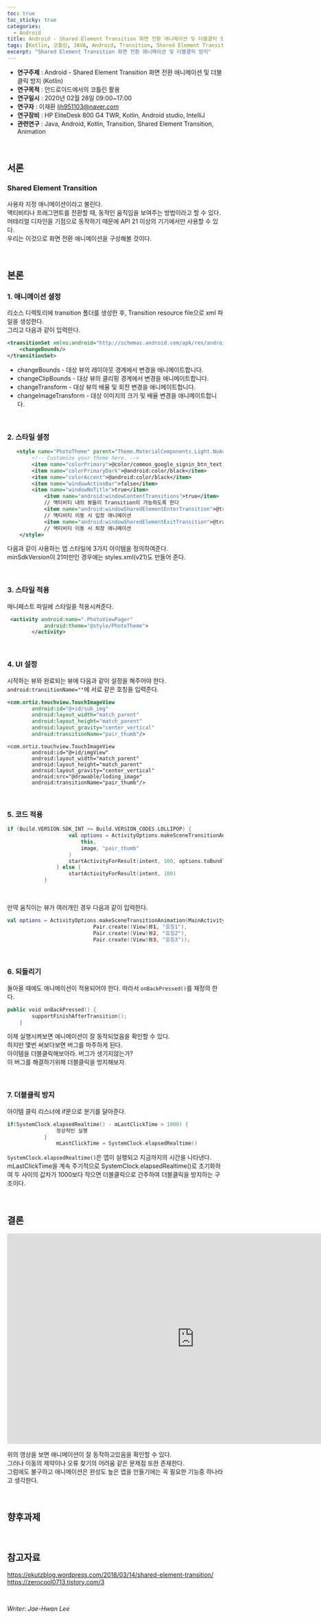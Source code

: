 ```yaml
---
toc: true
toc_sticky: true
categories:
  - Android
title: Android - Shared Element Transition 화면 전환 애니메이션 및 더블클릭 방지 (Kotlin)
tags: [Kotlin, 코틀린, JAVA, Android, Transition, Shared Element Transition, Animation]
excerpt: "Shared Element Transition 화면 전환 애니메이션 및 더블클릭 방지"
---
```


* **연구주제** : Android - Shared Element Transition 화면 전환 애니메이션 및 더블클릭 방지 (Kotlin)
* **연구목적** : 안드로이드에서의 코틀린 활용
* **연구일시** : 2020년 02월 28일 09:00~17:00
* **연구자** : 이재환 <ljh951103@naver.com>
* **연구장비** : HP EliteDesk 800 G4 TWR, Kotlin, Android studio, IntelliJ
* **관련연구** : Java, Android, Kotlin, Transition, Shared Element Transition, Animation

<br>
   
## 서론

### **Shared Element Transition**

사용자 지정 애니메이션이라고 불린다.  
액티비티나 프래그먼트를 전환할 때, 동적인 움직임을 보여주는 방법이라고 할 수 있다.  
머테리얼 디자인을 기점으로 동작하기 때문에 API 21 이상의 기기에서만 사용할 수 있다.  
우리는 이것으로 화면 전환 애니메이션을 구성해볼 것이다.

<br>
   
## 본론

### **1. 애니메이션 셜정**

리소스 디렉토리에 transition 폴더를 생성한 후, Transition resource file으로 xml 파일을 생성한다.  
그리고 다음과 같이 입력한다.

````xml
<transitionSet xmlns:android="http://schemas.android.com/apk/res/android">
    <changeBounds/>
</transitionSet>
````    
    
* changeBounds - 대상 뷰의 레이아웃 경계에서 변경을 애니메이트합니다.
* changeClipBounds - 대상 뷰의 클리핑 경계에서 변경을 애니메이트합니다.
* changeTransform - 대상 뷰의 배율 및 회전 변경을 애니메이트합니다.
* changeImageTransform - 대상 이미지의 크기 및 배율 변경을 애니메이트합니다.


<br>

### **2. 스타일 셜정**

````xml
   <style name="PhotoTheme" parent="Theme.MaterialComponents.Light.NoActionBar">
        <!-- Customize your theme here. -->
        <item name="colorPrimary">@color/common_google_signin_btn_text_light_focused</item>
        <item name="colorPrimaryDark">@android:color/black</item>
        <item name="colorAccent">@android:color/black</item>
        <item name="windowActionBar">false</item>
        <item name="windowNoTitle">true</item>
            <item name="android:windowContentTransitions">true</item>
            // 액티비티 내의 뷰들이 Transition이 가능하도록 한다
            <item name="android:windowSharedElementEnterTransition">@transition/custom_trans</item>
            // 액티비티 이동 시 입장 애니메이션
            <item name="android:windowSharedElementExitTransition">@transition/custom_trans</item>
            // 액티비티 이동 시 퇴장 애니메이션
    </style>
````

다음과 같이 사용하는 앱 스타일에 3가지 아이템을 정의하여준다.  
minSdkVersion이 21미만인 경우에는 styles.xml(v21)도 만들어 준다.

<br>

### **3. 스타일 적용**

매니페스트 파일에 스타일을 적용시켜준다.

````xml
 <activity android:name=".PhotoViewPager"
            android:theme="@style/PhotoTheme">
        </activity>
````

<br>

### **4. UI 설정**

시작하는 뷰와 완료되는 뷰에 다음과 같이 설정을 해주어야 한다.  
`android:transitionName=""`에 서로 같은 호칭을 입력준다.

````xml
<com.ortiz.touchview.TouchImageView
        android:id="@+id/sub_img"
        android:layout_width="match_parent"
        android:layout_height="match_parent"
        android:layout_gravity="center_vertical"
        android:transitionName="pair_thumb"/>
````

````
<com.ortiz.touchview.TouchImageView
        android:id="@+id/imgView"
        android:layout_width="match_parent"
        android:layout_height="match_parent"
        android:layout_gravity="center_vertical"
        android:src="@drawable/loding_image"
        android:transitionName="pair_thumb"/>
````

<br>

### **5. 코드 적용**

````kotlin
if (Build.VERSION.SDK_INT >= Build.VERSION_CODES.LOLLIPOP) {
                    val options = ActivityOptions.makeSceneTransitionAnimation(
                        this,
                        image, "pair_thumb"
                    )
                    startActivityForResult(intent, 100, options.toBundle())
                } else {
                    startActivityForResult(intent, 100)
            }
````

<br>

만약 움직이는 뷰가 여러개인 경우 다음과 같이 입력한다.

````kotlin
val options = ActivityOptions.makeSceneTransitionAnimation(MainActivity.this,
                            Pair.create((View)뷰1, "호칭1"),
                            Pair.create((View)뷰2, "호칭2"),
                            Pair.create((View)뷰3, "호칭3"));
````

<br>

### **6. 되돌리기**

돌아올 때에도 애니메이션이 적용되어야 한다. 따라서 `onBackPressed()`를 재정의 한다.

````kotlin
public void onBackPressed() {
        supportFinishAfterTransition();
    }
````

이제 실행시켜보면 애니메이션이 잘 동작되었음을 확인할 수 있다.  
하지만 몇번 써보다보면 버그를 마주하게 된다.  
아이템을 더블클릭해보아라. 버그가 생기지않는가?  
이 버그를 해결하기위해 더블클릭을 방지해보자.

<br>

### **7. 더블클릭 방지**

아이템 클릭 리스너에 if문으로 분기를 달아준다.

````kotlin
if(SystemClock.elapsedRealtime() - mLastClickTime > 1000) {
                정상적인 실행
            }
                mLastClickTime = SystemClock.elapsedRealtime()
````

`SystemClock.elapsedRealtime()`은 앱이 실행되고 지금까지의 시간을 나타낸다.  
mLastClickTime을 계속 주기적으로 SystemClock.elapsedRealtime()로 초기화하여 두 사이의 값차가 1000보다 작으면 더블클릭으로 간주하여 더블클릭을 방지하는 구조이다.

<br>
   
## 결론

<iframe width="871" height="490" src="https://www.youtube.com/embed/nfhIGlBQgho" frameborder="0" allow="accelerometer; autoplay; encrypted-media; gyroscope; picture-in-picture" allowfullscreen></iframe>

<br>

위의 영상을 보면 애니메이션이 잘 동작하고있음을 확인할 수 있다.  
그러나 이동의 제약이나 오류 찾기의 어려움 같은 문제점 또한 존재한다.  
그럼에도 불구하고 애니메이션은 완성도 높은 앱을 만들기에는 꼭 필요한 기능중 하나라고 생각한다.

<br>

## 향후과제

<br>

## 참고자료

<https://ekutzblog.wordpress.com/2018/03/14/shared-element-transition/>  
<https://zerocool0713.tistory.com/3>

<br>

*Writer: Jae-Hwan Lee*
